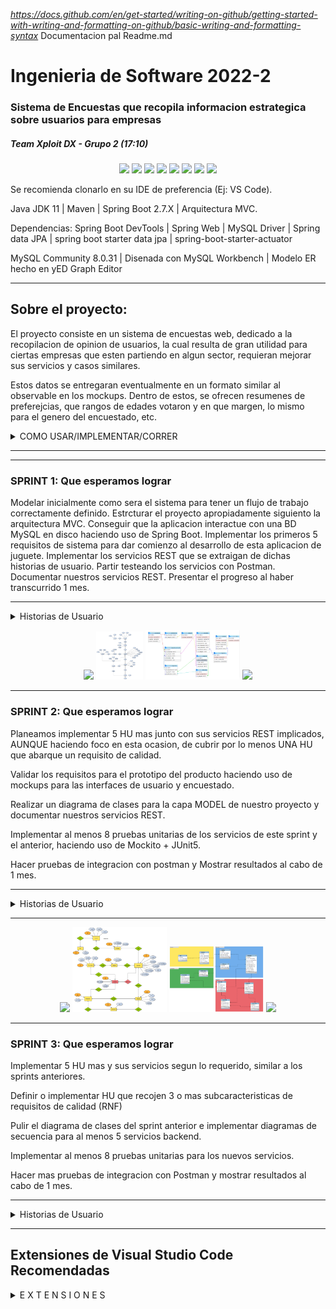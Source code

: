 *https://docs.github.com/en/get-started/writing-on-github/getting-started-with-writing-and-formatting-on-github/basic-writing-and-formatting-syntax*
Documentacion pal Readme.md
<!-- Los comentarios se hacen usando sintaxis HTML -->
<!-- -->
<!--
Group id: com.teamxploitdx
artifact id: proyecto_ubb
 -->

# Ingenieria de Software 2022-2

### Sistema de Encuestas que recopila informacion estrategica sobre usuarios para empresas

##### Team Xploit DX - Grupo 2 (17:10)

<p align="center" width="100%">
    <img width="10%" src="https://brandslogos.com/wp-content/uploads/images/large/java-logo-1.png">
    <img width="10%" src="https://e4developer.com/wp-content/uploads/2018/01/spring-boot.png">
    <img width="10%" src="https://download.logo.wine/logo/MySQL/MySQL-Logo.wine.png">
    <img width="10%" src="https://www.freepnglogos.com/uploads/logo-mysql-png/logo-mysql-how-setup-mysql-workbench-database-for-wordpress-20.png">
    <img width="10%" src="https://upload.wikimedia.org/wikipedia/commons/c/c2/Postman_%28software%29.png">
    <img width="10%" src="https://upload.wikimedia.org/wikipedia/commons/thumb/2/2f/PhpMyAdmin_logo_2010_hidef.svg/1200px-PhpMyAdmin_logo_2010_hidef.svg.png">
    <img width="10%" src="https://junit.org/junit5/assets/img/junit5-logo.png">
    <img width="10%" src="https://static.javatpoint.com/tutorial/mockito/images/mockito.png">
</p>

Se recomienda clonarlo en su IDE de preferencia (Ej: VS Code).

Java JDK 11 | Maven | Spring Boot 2.7.X | Arquitectura MVC.

Dependencias: Spring Boot DevTools | Spring Web | MySQL Driver | Spring data JPA | spring boot starter data jpa | spring-boot-starter-actuator

MySQL Community 8.0.31 | Disenada con MySQL Workbench | Modelo ER hecho en yED Graph Editor
- - -

## Sobre el proyecto:
El proyecto consiste en un sistema de encuestas web, dedicado a la recopilacion de opinion de usuarios, la cual resulta de gran utilidad para ciertas empresas que esten partiendo en algun sector, requieran mejorar sus servicios y casos similares.

Estos datos se entregaran eventualmente en un formato similar al observable en los mockups. Dentro de estos, se ofrecen resumenes de preferejcias, que rangos de edades votaron y en que margen, lo mismo para el genero del encuestado, etc.

<details><summary>COMO USAR/IMPLEMENTAR/CORRER</summary>
<p>

    > Crear el proyecto Spring Boot usando el Spring Initializr, o clonarlo de aqui

    > Edite el proyect properties en caso de que falten dependencias

    > Crear una base de datos MYSQL y definir sus credenciales (estas las necesitara el POM)
    >   > Si por alguna razon mysql tira errores al querer usarlo, revisen su configuracion horaria, necesitan tener la configuracion utf-8 Unicode habilitada
    
    > Inicialice la BD con el archivo initDB ubicado en /resources
    
    > Pueble la BD con el archivo populateDB
    
    > configure su archivo POM con un puerto para la spring boot app y la URI adecuada (debe ser distinto al server MySQL)
    
    > Si usa VS Code, asegurese de tener las extensiones apropiadas instaladas
    
    > Haga requests usando POSTMAN o un explorador web para certificar que todo funciona apropiadamente

    > Para ejecutarlo, corra el archivo "ProyectoUbbApplication.java"
</p>
</details>

- - -

<!-- This content will not appear in the rendered Markdown -->
<!-- Los comentarios se hacen usando sintaxis HTML -->
<!-- -->

<!-- > ![Modelo ER](https://github.com/GavenJr/proyectoIngSoftware/blob/master/proyecto_ubb/src/main/resources/model/ER.jpg?raw=true) -->
<!-- <img src="https://github.com/GavenJr/proyectoIngSoftware/blob/master/proyecto_ubb/src/main/resources/model/ER.jpg" width="512x512"> -->

<!-- > ![Modelo Relacional](https://github.com/GavenJr/proyectoIngSoftware/blob/master/proyecto_ubb/src/main/resources/model/Relational_Schema.png?raw=true) -->
<!-- <img src="https://github.com/GavenJr/proyectoIngSoftware/blob/master/proyecto_ubb/src/main/resources/model/Relational_Schema.png" width="512x512"> -->

- - -

### SPRINT 1: Que esperamos lograr
Modelar inicialmente como sera el sistema para tener un flujo de trabajo correctamente definido.
Estrcturar el proyecto apropiadamente siguiento la arquitectura MVC.
Conseguir que la aplicacion interactue con una BD MySQL en disco haciendo uso de Spring Boot.
Implementar los primeros 5 requisitos de sistema para dar comienzo al desarrollo de esta aplicacion de juguete.
Implementar los servicios REST que se extraigan de dichas historias de usuario.
Partir testeando los servicios con Postman.
Documentar nuestros servicios REST.
Presentar el progreso al haber transcurrido 1 mes.
- - -

<details><summary>Historias de Usuario</summary>

- - -

##### HU 03 (2 servicios)
<details><summary>VER DETALLES</summary>
<p>
    _**COMO**_ encuestado, **QUIERO** que la aplicación me permita cambiar mis categorías de encuestas favoritas _**PARA**_ que así pueda actualizar mis preferencias de filtrado rápido de encuestas de interés"

    Tablas involucradas:

    - Preferencias
    - Usuario

    Servicios requeridos:

    - Servicio para añadir una preferencia
    - Servicio para eliminar una preferencia

    Escenarios:

    - Escenario 1: Agregar categoría
    Dado que me encuentro en la administración de usuario, al presionar el botón de agregar categoría, el sistema mostrara las categorías disponibles y permitirá seleccionar la que quiero agregar.
    - Escenario 2: Eliminar categoría
    Dado que me encuentro en la administración de usuario, al presionar el botón de eliminar categoría, el sistema mostrara las categorías que actualmente tengo seleccionadas y al seleccionarlas el sistema las eliminara de mis categorías favoritas
    - Escenario 3: Agrega categoría inexistente
    ‌
</p>
</details>

##### HU 18 (1 Servicio)
<details><summary>VER DETALLES</summary>
<p>
    ***COMO*** administrador ***QUIERO*** ser capaz de administrar la visibilidad de mis encuestas ***PARA*** así poder programar la publicación de alguna  ya hecha con anticipación.

    Tablas involucradas:

    - Encuesta

    Servicios requeridos:

    - Servicio para actualizar "visibilidad"

    ‌Escenario:

    - 1. Dado que me encuentro en la pantalla de encuesta al momento en que presiono el botón de "visible" , la encuesta se establecerá como "visible" o "no visible" según corresponda
</p>
</details>

##### HU 19 (2 servicios)
<details><summary>VER DETALLES</summary>
<p>
    ***COMO*** encargado de marketing, ***QUIERO*** ser capaz de limitar el numero de personas que pueden realizar una encuesta ***PARA*** así poder mantener una muestra controlada de datos."

    Tablas involucradas:

    - Encuesta

    Servicios requeridos:

    - Servicio para actualizar el mínimo y máximo de encuestados que pueden responder la encuesta. (2 servicios uno para máx. y otro para min)

    Escenario: 

    Escenario 1: 
</p>
</details>

##### HU 25 (1 Servicio)
<details><summary>VER DETALLES</summary>
<p>
    ***COMO*** encuestado, ***QUIERO*** ser capaz de buscar alguna empresa especifica y ver que encuestas me puede ofrecer ***PARA*** así participar con algún producto de mi interés"

    Tablas involucradas:

    - Empresa
    - Encuesta

    Servicios requeridos:
    \- Encontrar todas las encuestas por el nombre de una empresa (FindAllByName)

    Escenarios: 

    - Escenario 1: Mostrar empresas
    Dado que me encuentro en la categoría de Empresas, el sistema desplegara todas las empresas disponibles, que actualmente tienen encuestas activas.
</p>
</details>

##### HU 32 (3 Servicios)
<details><summary>VER DETALLES</summary>
<p>
    _**COMO** administrador,_ **QUIERO** que la aplicación me permita agregar nuevos empleados de mi empresa _**PARA**_ trabajar con las encuestas y los resultados obtenidos"

    Tablas involucradas:

    - Usuario
    - Rol
    - Empresa

    Servicios requeridos:

    - Servicio para crear un nuevo usuario
    - Servicio para asignar un rol
    - Servicio para asignar empresa

    Escenario 1: Registro de un nuevo usuario

    Dado que me encuentro en la pantalla principal de la empresa, cuando selecciono el botón de  agregar un nuevo usuario a la empresa entonces el sistema deberá mostrar un formulario que permita agregar los datos de mis empleados.

    Escenario 2: Asignación de rol

    Dado que me encuentro en la pantalla de gestión de usuarios de la empresa, cuando selecciono el botón de asignar rol a alguno de mis empleados el sistema deberá 

</p>
</details>

</details>

<!-- NOTA: el tamano solo parece funcionar en incrementos de 10 -->
<p align="center" width="100%">
    <img width="15%" src="https://media.tenor.com/yZRsvoJB9QwAAAAj/wowa-pepe.gif">
    <img width="15%" src="https://github.com/GavenJr/proyectoIngSoftware/blob/master/proyecto_ubb/src/main/resources/model/sprint1/Modelo_Fisico_BD.png">
    <img width="30%" src="https://github.com/GavenJr/proyectoIngSoftware/blob/master/proyecto_ubb/src/main/resources/model/sprint1/Representacion_SQL.PNG">
    <img width="10%" src="https://static.wikia.nocookie.net/fridaynightfunking/images/0/05/CryingEmojiUp.png/revision/latest/scale-to-width-down/250?cb=20210715175906">
</p>

- - -

### SPRINT 2: Que esperamos lograr
Planeamos implementar 5 HU mas junto con sus servicios REST implicados, AUNQUE haciendo foco en esta ocasion, de cubrir por lo menos UNA HU que abarque un requisito de calidad.

Validar los requisitos para el prototipo del producto haciendo uso de mockups para las interfaces de usuario y encuestado.

Realizar un diagrama de clases para la capa MODEL de nuestro proyecto y documentar nuestros servicios REST.

Implementar al menos 8 pruebas unitarias de los servicios de este sprint y el anterior, haciendo uso de Mockito + JUnit5.

Hacer pruebas de integracion con postman y Mostrar resultados al cabo de 1 mes.

- - -

<details><summary>Historias de Usuario</summary>

##### HU 01/06 (2 servicios)
<details><summary>VER DETALLES</summary>
<p>
    HU_01 y HU_06 (REPETIDA): Cómo *usuario, necesito que la web permita crear encuestas de selección múltiple para realizar mis análisis de forma efectiva.

    Escenario 1: Creacion de encuesta

    En el menu de "Mis encuestas", habra un boton para crear una encuesta vacia y NO visible por defecto, a la que habra que dar un nombre para confirmar que existe.

    Escenario 2: Usuario no existe

    Dado que me encuentro en la pantalla principal, cuando selecciono el botón de inicio de sesión entonces el sistema deberá informar si mi usuario esta registrado o no.

    Servicios a implementar:

    Servicio que agrega una nueva encuesta

    Servicio que devuelve una encuesta basado en su nombre

    Tablas involucradas:

    Encuesta

</p>
</details>

##### HU 05 (1 Servicio)
<details><summary>VER DETALLES</summary>
<p>
    HU_05: Como encuestado deseo poder crear una cuenta en la plataforma

    Escenario 1: Creación de usuario

    Dado que me encuentro en la pantalla principal, cuando selecciono el botón de registrar entonces el sistema deberá mostrar un formulario de registro donde pueda ingresar mis datos.

    Escenario 2: Usuario no existe

    Dado que me encuentro en la pantalla principal, cuando selecciono el botón de inicio de sesión entonces el sistema deberá informar si mi usuario esta registrado o no.

    Servicios a implementar:

    Servicio que agrega un nuevo encuestado

    Tablas involucradas:

    Encuestado
</p>
</details>

##### HU 16 (n servicios)
<details><summary>VER DETALLES</summary>
<p>
    HU_16: COMO administrador QUIERO que mis encuestas puedan describir su proposito en una descripcion PARA que mis encuestados sepan lo que necesiten para su desarrollo
</p>
</details>

##### HU 17 (2 servicios?)
<details><summary>VER DETALLES</summary>
<p>
    COMO usuario QUIERO ser capaz de definir que categorias de encuesta me interesa explorar o recibir PARA aportar en temas que sean de mi interes
</p>
</details>

##### HU 27 (5 Servicios)
<details><summary>VER DETALLES</summary>
<p>
    HU_27: "Como encargado de marketing desearía poder eliminar una encuesta aun no publicada para así evitar que una encesta mal formulada salga al publico"
    
    Escenario 1: Eliminacion de encuesta antes de su publicacion

    En el menu de "Mis encuestas", habra un boton para eliminar cualquier encuesta que se encuentre sin publicar (fecha inicio nula o mayor a la actual, Y esta oculta). Se deberan eliminar igualmente las preguntas y alternativas asociadas.

    Escenario 2: Eliminacion de encuesta despues de su publicacion

    En el menu de "Mis encuestas", se procedera similar al escenario 1, solo que se dara una advertencia pidiendo al usuario cerrar su encuesta antes de proceder similar al escenario 1.
    En este caso habran respuestas realizadas, por lo que se debera eliminar estas igualmente, asi como de los borradores que hayan dejado los encuestados por ahi dispersadas.

    Servicios a implementar:

    Servicio que elimina una nueva encuesta
    Servicio que elimina las preguntas asociadas
    Servicio que elimina las alternativas asociadas a las preguntas
    Servicio que elimina las respuestas asociadas (en caso de haber para el escenario 2)
    Servicio que elimina los borradores de los encuestados (escenario 2)

    Tablas involucradas:

    Encuesta
    Pregunta
    Alternativa
    Borrador
    Respuesta

</p>
</details>

</details>

- - -
<!-- Imagenes alineadas unas con las otras con un tamano del 30% -->
<p align="center" width="100%">
    <img width="10%" src="https://www.pngkit.com/png/full/402-4028532_the-great-papyrus-great-papyrus.png">
    <img width="30%" src="https://github.com/GavenJr/proyectoIngSoftware/blob/master/proyecto_ubb/src/main/resources/model/sprint2/ER_2.jpg">
    <img width="30%" src="https://github.com/GavenJr/proyectoIngSoftware/blob/master/proyecto_ubb/src/main/resources/model/sprint2/Relational_Schema_2.png">
    <img width="10%" src="https://www.nicepng.com/png/full/26-267104_sans-sans-sprite.png">
</p>

- - -
### SPRINT 3: Que esperamos lograr
Implementar 5 HU mas y sus servicios segun lo requerido, similar a los sprints anteriores.

Definir o implementar HU que recojen 3 o mas subcaracteristicas de requisitos de calidad (RNF)

Pulir el diagrama de clases del sprint anterior e implementar diagramas de secuencia para al menos 5 servicios backend.

Implementar al menos 8 pruebas unitarias para los nuevos servicios.

Hacer mas pruebas de integracion con Postman y mostrar resultados al cabo de 1 mes.

- - -

<details><summary>Historias de Usuario</summary>


##### HU sample Text
<details><summary>VER DETALLES</summary>
<p>
    COMO usuario NECESITO poder eliminar preguntas y por ende las alternativas PARA aquellas qué considere necesario
</p>
</details>

</details>

- - -


## Extensiones de Visual Studio Code Recomendadas
<details><summary>E X T E N S I O N E S</summary>
<p>
https://marketplace.visualstudio.com/items?itemName=vscjava.vscode-java-pack

https://marketplace.visualstudio.com/items?itemName=Pivotal.vscode-boot-dev-pack

https://marketplace.visualstudio.com/items?itemName=developersoapbox.vscode-springboot-developer-pack

https://marketplace.visualstudio.com/items?itemName=donjayamanne.git-extension-pack

https://marketplace.visualstudio.com/items?itemName=waderyan.gitblame

https://marketplace.visualstudio.com/items?itemName=mhutchie.git-graph

https://marketplace.visualstudio.com/items?itemName=GitHub.codespaces

https://marketplace.visualstudio.com/items?itemName=GitHub.vscode-pull-request-github

https://marketplace.visualstudio.com/items?itemName=DotJoshJohnson.xml
</p>
</details>
